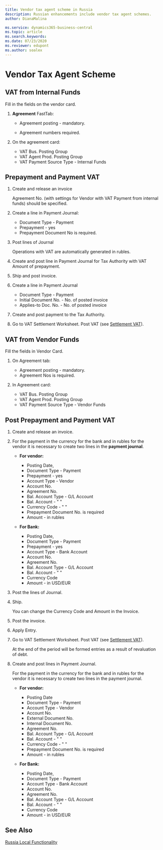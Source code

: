 ```yaml
---
title: Vendor tax agent scheme in Russia
description: Russian enhancements include vendor tax agent schemes.
author: DianaMalina

ms.service: dynamics365-business-central
ms.topic: article
ms.search.keywords:
ms.date: 07/23/2020
ms.reviewer: edupont
ms.author: soalex
---
```


# Vendor Tax Agent Scheme

## VAT from Internal Funds

Fill in the fields on the vendor card.

1. **Agreement** FastTab:

    - Agreement posting - mandatory.

    - Agreement numbers required.

2. On the agreement card:

    - VAT Bus. Posting Group
    - VAT Agent Prod. Posting Group
    - VAT Payment Source Type - Internal Funds

## Prepayment and Payment VAT

1. Create and release an invoice

    Agreement No. (with settings for Vendor with VAT Payment from internal funds) should be specified.

2. Create a line in Payment Journal:

    - Document Type - Payment
    - Prepayment - yes
    - Prepayment Document No is required.

3. Post lines of Journal

    Operations with VAT are automatically generated in rubles.

4. Create and post line in Payment Journal for Tax Authority with VAT Amount of prepayment.

5. Ship and post invoice.

6. Create a line in Payment Journal

    - Document Type - Payment
    - Initial Document No. - No. of posted invoice
    - Applies-to Doc. No. - No. of posted invoice

7. Create and post payment to the Tax Authority.
8. Go to VAT Settlement Worksheet. Post VAT (see [Settlement VAT](Settlement-VAT.md)).

## VAT from Vendor Funds

Fill the fields in Vendor Card.

1. On Agreement tab:

    - Agreement posting - mandatory.
    - Agreement Nos is required.

2. In Agreement card:

    - VAT Bus. Posting Group
    - VAT Agent Prod. Posting Group
    - VAT Payment Source Type - Vendor Funds

## Post Prepayment and Payment VAT

1. Create and release an invoice.

2. For the payment in the currency for the bank and in rubles for the vendor it is necessary to create two lines in the **payment journal**.

    - **For vendor:**

        - Posting Date,
        - Document Type - Payment
        - Prepayment - yes
        - Account Type - Vendor
        - Account No.
        - Agreement No.
        - Bal. Account Type - G/L Account
        - Bal. Account - " "
        - Currency Code - " "
        - Prepayment Document No. is required
        - Amount - in rubles

    - **For Bank:**

        - Posting Date,
        - Document Type - Payment
        - Prepayment - yes
        - Account Type - Bank Account
        - Account No.
        - Agreement No.
        - Bal. Account Type -  G/L Account
        - Bal. Account - " "
        - Currency Code
        - Amount - in USD/EUR

3. Post the lines of Journal.
4. Ship.

    You can change the Currency Code and Amount in the Invoice.

5. Post the invoice.

6. Apply Entry.

7. Go to VAT Settlement Worksheet. Post VAT (see [Settlement VAT](Settlement-VAT.md)).

    At the end of the period will be formed entries as a result of revaluation of debt.

8. Create and post lines in Payment Journal.

    For the payment in the currency for the bank and in rubles for the vendor it is necessary to create two lines in the payment journal.

    - **For vendor:**

        - Posting Date
        - Document Type - Payment
        - Account Type - Vendor
        - Account No.
        - External Document No.
        - Internal Document No.
        - Agreement No.
        - Bal. Account Type - G/L Account
        - Bal. Account - " "
        - Currency Code - " "
        - Prepayment Document No. is required
        - Amount - in rubles

    - **For Bank:**

        - Posting Date,
        - Document Type - Payment
        - Account Type - Bank Account
        - Account No.
        - Agreement No.
        - Bal. Account Type -  G/L Account
        - Bal. Account - " "
        - Currency Code
        - Amount - in USD/EUR

## See Also

[Russia Local Functionality](russia-local-functionality.md)  
